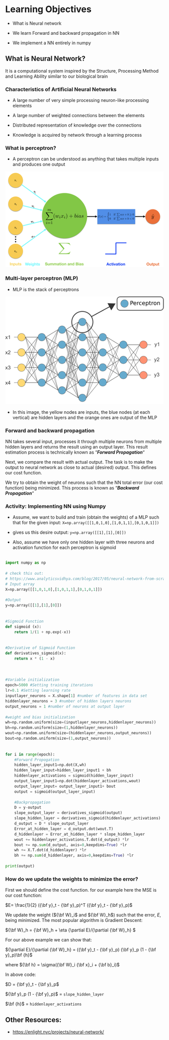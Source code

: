 
# Learning Objectives

- What is Neural network

- We learn Forward and backward propagation in NN

- We implement a NN entirely in numpy

## What is Neural Network?

It is a computational system inspired by the Structure, Processing Method and Learning Ability similar to our biological brain

### Characteristics of Artificial Neural Networks

- A large number of very simple processing neuron-like processing elements

- A large number of weighted connections between the elements

- Distributed representation of knowledge over the connections

- Knowledge is acquired by network through a learning process

### What is perceptron?

- A perceptron can be understood as anything that takes multiple inputs and produces one output

![](../Notebooks/Images/perceptron.png)

### Multi-layer perceptron (MLP)

- MLP is the stack of perceptrons

![](../Notebooks/Images/MLP.png)

- In this image, the yellow nodes are inputs, the blue nodes (at each vertical) are hidden layers and the orange ones are output of the MLP

### Forward and backward propagation

NN takes several input, processes it through multiple neurons from multiple hidden layers and returns the result using an output layer. This result estimation process is technically known as “***Forward Propagation***“

Next, we compare the result with actual output. The task is to make the output to neural network as close to actual (desired) output. This defines our cost function.

We try to obtain the weight of neurons such that the NN total error (our cost function) being minimized. This process is known as “***Backward Propagation***“

### Activity: Implementing NN using Numpy

- Assume, we want to build and train (obtain the weights) of a MLP such that for the given input: `X=np.array([[1,0,1,0],[1,0,1,1],[0,1,0,1]])`

- gives us this desire output: `y=np.array([[1],[1],[0]])`

- Also, assume we have only one hidden layer with three neurons and activation function for each perceptron is sigmoid

```python

import numpy as np

# check this out:
# https://www.analyticsvidhya.com/blog/2017/05/neural-network-from-scratch-in-python-and-r/
# Input array
X=np.array([[1,0,1,0],[1,0,1,1],[0,1,0,1]])

#Output
y=np.array([[1],[1],[0]])


#Sigmoid Function
def sigmoid (x):
    return 1/(1 + np.exp(-x))


#Derivative of Sigmoid Function
def derivatives_sigmoid(x):
    return x * (1 - x)



#Variable initialization
epoch=5000 #Setting training iterations
lr=0.1 #Setting learning rate
inputlayer_neurons = X.shape[1] #number of features in data set
hiddenlayer_neurons = 3 #number of hidden layers neurons
output_neurons = 1 #number of neurons at output layer

#weight and bias initialization
wh=np.random.uniform(size=(inputlayer_neurons,hiddenlayer_neurons))
bh=np.random.uniform(size=(1,hiddenlayer_neurons))
wout=np.random.uniform(size=(hiddenlayer_neurons,output_neurons))
bout=np.random.uniform(size=(1,output_neurons))


for i in range(epoch):
    #Forward Propogation
    hidden_layer_input1=np.dot(X,wh)
    hidden_layer_input=hidden_layer_input1 + bh
    hiddenlayer_activations = sigmoid(hidden_layer_input)
    output_layer_input1=np.dot(hiddenlayer_activations,wout)
    output_layer_input= output_layer_input1+ bout
    output = sigmoid(output_layer_input)

    #Backpropagation
    D = y-output
    slope_output_layer = derivatives_sigmoid(output)
    slope_hidden_layer = derivatives_sigmoid(hiddenlayer_activations)
    d_output = D * slope_output_layer
    Error_at_hidden_layer = d_output.dot(wout.T)
    d_hiddenlayer = Error_at_hidden_layer * slope_hidden_layer
    wout += hiddenlayer_activations.T.dot(d_output) *lr
    bout += np.sum(d_output, axis=0,keepdims=True) *lr
    wh += X.T.dot(d_hiddenlayer) *lr
    bh += np.sum(d_hiddenlayer, axis=0,keepdims=True) *lr

print(output)
```

### How do we update the weights to minimize the error?

First we should define the cost function. for our example here the MSE is our cost function:

$E= \frac{1}{2} ({\bf y}_t - {\bf y}_p)^T ({\bf y}_t - {\bf y}_p)$

We update the weight (${\bf W}_i$ and ${\bf W}_h$) such that the error, $E$, being minimized. The most popular algorithm is Gradient Descent:  

${\bf W}_h = {\bf W}_h + \eta {\partial E}/{\partial {\bf W}_h} $

For our above example we can show that:

${\partial E}/{\partial {\bf W}_h} =  ({\bf y}_t - {\bf y}_p) {\bf y}_p (1 - {\bf y}_p)\bf {h}$

where ${\bf h} = \sigma({\bf W}_i {\bf x}_i + {\bf b}_i)$

In above code:

$D = {\bf y}_t - {\bf y}_p$

${\bf y}_p (1 - {\bf y}_p)$ = `slope_hidden_layer`

$\bf {h}$ = `hiddenlayer_activations`

## Other Resources:
- https://enlight.nyc/projects/neural-network/
